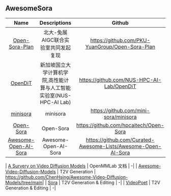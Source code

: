 ## AwesomeSora

| Name | Descriptions | Github|
|:-----:|:-----:|:-----:|
| [Open-Sora-Plan](https://github.com/PKU-YuanGroup/Open-Sora-Plan)  | 北大-兔展AIGC联合实验室共同发起复现 | https://github.com/PKU-YuanGroup/Open-Sora-Plan|
| [OpenDiT](https://github.com/NUS-HPC-AI-Lab/OpenDiT)  | 新加坡国立大学计算机学院,高性能计算与人工智能实验室(NUS-HPC-AI Lab) | https://github.com/NUS-HPC-AI-Lab/OpenDiT|
| [minisora](https://github.com/mini-sora/minisora)  | minisora | https://github.com/mini-sora/minisora|
| [Open-Sora](https://github.com/hpcaitech/Open-Sora)  | Open-Sora | https://github.com/hpcaitech/Open-Sora|
| [Awesome-Open-AI-Sora](https://github.com/Curated-Awesome-Lists/Awesome-Open-AI-Sora)  | Awesome-Open-AI-Sora | https://github.com/Curated-Awesome-Lists/Awesome-Open-AI-Sora|

| [A Survery on Video Diffusion Models](https://aicarrier.feishu.cn/file/Ds0BbCAo6oTazdxxo3Zciw1Nnne)  | OpenMMLab 文档 | -|
| [Awesome-Video-Diffusion-Models](https://github.com/ChenHsing/Awesome-Video-Diffusion-Models/tree/main)  | T2V Generation | https://github.com/ChenHsing/Awesome-Video-Diffusion-Models/tree/main|
| [Sora](https://openai.com/sora)  | T2V Generation & Editing | -|
| [VideoPoet](https://blog.research.google/2023/12/videopoet-large-language-model-for-zero.html)  | T2V Generation & Editing | -|

